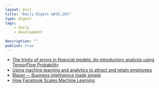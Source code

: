 ```yaml
---
layout: post
title: "Daily Digest &#35;285"
type: digest
tags: 
    - daily
    - development
    
description: ""
publish: true
---
```


- [The trinity of errors in financial models: An introductory analysis using TensorFlow Probability](https://www.oreilly.com/ideas/the-trinity-of-errors-in-financial-models-an-introductory-analysis-using-tensorflow-probability)
- [Using machine learning and analytics to attract and retain employees](https://www.oreilly.com/ideas/using-machine-learning-and-analytics-to-attract-and-retain-employees)
- [Blazer -- Business intelligence made simple](https://github.com/ankane/blazer)
- [How Facebook Scales Machine Learning](https://medium.com/@jamal.robinson/how-facebook-scales-artificial-intelligence-machine-learning-693706ae296f)